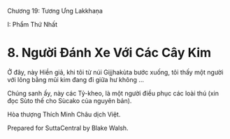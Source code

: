  

Chương 19: Tương Ưng Lakkhaṇa

I: Phẩm Thứ Nhất

# 8\. Người Ðánh Xe Với Các Cây Kim

Ở đây, này Hiền giả, khi tôi từ núi Gijjhakùta bước xuống, tôi thấy một người với lông bằng mũi kim đang đi giữa hư không …

Chúng sanh ấy, này các Tỷ-kheo, là một người điều phục các loài thú (xin đọc Sùto thế cho Sùcako của nguyên bản).

Hòa thượng Thích Minh Châu dịch Việt.

Prepared for SuttaCentral by Blake Walsh.